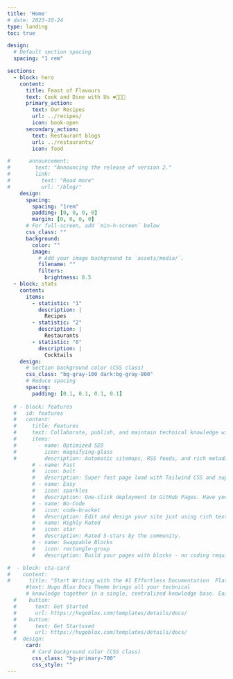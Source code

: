 ```yaml
---
title: 'Home'
# date: 2023-10-24
type: landing
toc: true

design:
  # Default section spacing
  spacing: "1 rem"

sections:
  - block: hero
    content:
      title: Feast of Flavours
      text: Cook and Dine with Us ❤️🍴🍹🎉
      primary_action:
        text: Our Recipes
        url: ../recipes/
        icon: book-open
      secondary_action:
        text: Restaurant blogs
        url: ../restaurants/
        icon: food

#      announcement:
#        text: "Announcing the release of version 2."
#        link:
#          text: "Read more"
#          url: "/blog/"
    design:
      spacing:
        spacing: "1rem"
        padding: [0, 0, 0, 0]
        margin: [0, 0, 0, 0]
      # For full-screen, add `min-h-screen` below
      css_class: ""
      background:
        color: ""
        image:
          # Add your image background to `assets/media/`.
          filename: ""
          filters:
            brightness: 0.5
  - block: stats
    content:
      items:
        - statistic: "1"
          description: |
            Recipes
        - statistic: "2"
          description: |
            Restaurants
        - statistic: "0"
          description: |
            Cocktails
    design:
      # Section background color (CSS class)
      css_class: "bg-gray-100 dark:bg-gray-800"
      # Reduce spacing
      spacing:
        padding: [0.1, 0.1, 0.1, 0.1]
        
  # - block: features
  #   id: features
  #   content:
  #     title: Features
  #     text: Collaborate, publish, and maintain technical knowledge with an all-in-one documentation site. Used by 100,000+ startups, enterprises, and researchers.
  #     items:
  #       - name: Optimized SEO
  #         icon: magnifying-glass
  #         description: Automatic sitemaps, RSS feeds, and rich metadata take the pain out of SEO and syndication.
        # - name: Fast
        #   icon: bolt
        #   description: Super fast page load with Tailwind CSS and super fast site building with Hugo.
        # - name: Easy
        #   icon: sparkles
        #   description: One-click deployment to GitHub Pages. Have your new website live within 5 minutes!
        # - name: No-Code
        #   icon: code-bracket
        #   description: Edit and design your site just using rich text (Markdown) and configurable YAML parameters.
        # - name: Highly Rated
        #   icon: star
        #   description: Rated 5-stars by the community.
        # - name: Swappable Blocks
        #   icon: rectangle-group
        #   description: Build your pages with blocks - no coding required!

#  - block: cta-card
#    content:
#      title: "Start Writing with the #1 Effortless Documentation  Platform"
      #text: Hugo Blox Docs Theme brings all your technical
      # knowledge together in a single, centralized knowledge base. Easily search and edit it with the tools you use every day!
  #    button:
  #      text: Get Started
  #      url: https://hugoblox.com/templates/details/docs/
  #    button:
  #      text: Get Startxxed
  #      url: https://hugoblox.com/templates/details/docs/
  #  design:
      card:
        # Card background color (CSS class)
        css_class: "bg-primary-700"
        css_style: ""
---
```

